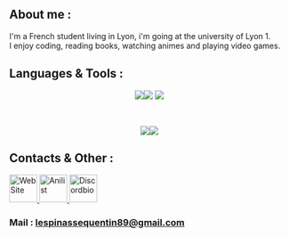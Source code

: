 ## About me :

I'm a French student living in Lyon, i'm going at the university of Lyon 1.
<br>
I enjoy coding, reading books, watching animes and playing video games.


## Languages & Tools :

<p align="center">
<img src="https://img.shields.io/badge/html5%20-%23E34F26.svg?&style=for-the-badge&logo=html5&logoColor=white"/><img src="https://img.shields.io/badge/python%20-%2314354C.svg?&style=for-the-badge&logo=python&logoColor=white"/> <img src="https://img.shields.io/badge/c%20-%2300599C.svg?&style=for-the-badge&logo=c&logoColor=white"/>
</p>
<br>
<p align="center">
<img src="https://img.shields.io/badge/git%20-%23F05033.svg?&style=for-the-badge&logo=git&logoColor=white"/><img src="https://img.shields.io/badge/gitlab%20-%23181717.svg?&style=for-the-badge&logo=gitlab&logoColor=white"/>

</p>

## Contacts & Other :

<a href="https://risolju.github.io/Website/">
  <img alt="WebSite" src="https://upload.wikimedia.org/wikipedia/commons/9/9c/GNOME_Web_logo.png" width=50px>
</a>

<a href="https://anilist.co/user/RiSolJu/">
  <img alt="Anilist" src="https://anilist.co/img/icons/android-chrome-512x512.png" width=50px>
</a>
<a href="https://discord.bio/p/risolju">
  <img alt="Discordbio" src="https://images-eu.ssl-images-amazon.com/images/I/51lpm9SpsJL.png" width=50px>
</a>

### Mail : lespinassequentin89@gmail.com 





